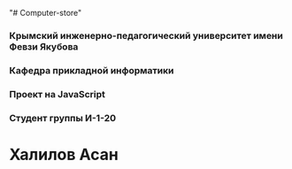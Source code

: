"# Computer-store" 
### Крымский инженерно-педагогический университет имени Февзи Якубова
### Кафедра прикладной информатики 
### Проект на JavaScript
### Студент группы И-1-20 
# Халилов Асан


